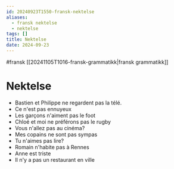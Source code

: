 ```yaml
---
id: 20240923T1550-fransk-nektelse
aliases:
  - fransk nektelse
  - nektelse
tags: []
title: Nektelse
date: 2024-09-23
---
```


#fransk [[20241105T1016-fransk-grammatikk|fransk grammatikk]]

# Nektelse

- Bastien et Philippe ne regardent pas la télé.
- Ce n'est pas ennuyeux
- Les garçons n'aiment pas le foot
- Chloé et moi ne préférons pas le rugby
- Vous n'allez pas au cinéma?
- Mes copains ne sont pas sympas
- Tu n'aimes pas lire?
- Romain n'habite pas à Rennes
- Anne est triste
- Il n'y a pas un restaurant en ville
